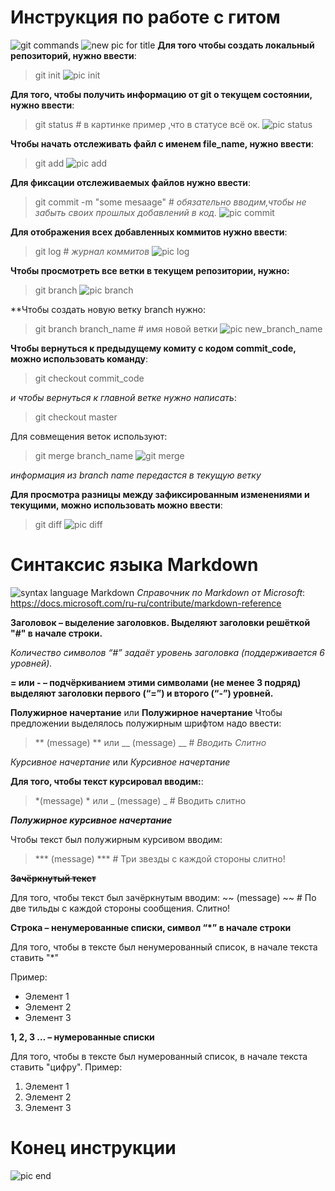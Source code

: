 # Инструкция по работе с гитом
![git commands](git%20%D0%BA%D0%BE%D0%BC%D0%B0%D0%BD%D0%B4%D1%8B.png)
![new pic for title](newpicture_for_title.png)
**Для того чтобы создать локальный репозиторий, нужно ввести**:
>git init
![pic init](git_init.png)

**Для того, чтобы получить информацию от git о текущем состоянии, нужно ввести**:
>git status # в картинке пример ,что в статусе всё ок.
![pic status](git%20status.png)

**Чтобы начать отслеживать файл с именем file_name, нужно ввести**:
>git add
![pic add](git_add.png)

**Для фиксации отслеживаемых файлов нужно ввести**:
>git commit -m "some mesaage" # *обязательно вводим,чтобы не забыть своих прошлых добавлений в код.*
![pic commit](git_commit.png)

**Для отображения всех добавленных коммитов нужно ввести**:
>git log  # *журнал коммитов*
![pic log](git_log.png)

**Чтобы просмотреть все ветки в текущем репозитории, нужно:**
>git branch
![pic branch](git_branch.png)

**Чтобы создать новую ветку branch нужно:
>git branch branch_name # имя новой ветки
![pic new_branch_name](gitbranch%20new_branch_name.png)

**Чтобы вернуться к предыдущему комиту с кодом commit_code, можно использовать команду**:
>git checkout commit_code

*и чтобы вернуться к главной ветке нужно написать*:
>git checkout master

Для совмещения веток используют:
>git merge branch_name 
![git merge](git%20merge%20branch_name.png)

*информация из branch name передастся в текущую ветку*

**Для просмотра разницы между зафиксированным изменениями и текущими, можно использовать можно ввести**:
>git diff
![pic diff](git%20diff.png)
# Синтаксис языка Markdown
![syntax language Markdown](syntax%20language%20Markdown.png)
*Справочник по Markdown от Microsoft*:
https://docs.microsoft.com/ru-ru/contribute/markdown-reference
 
  **Заголовок – выделение заголовков. Выделяют заголовки решёткой "#" в начале строки.**
  
  *Количество символов “#” задаёт уровень заголовка (поддерживается 6 уровней).*

**= или - – подчёркиванием этими символами (не менее 3 подряд) выделяют заголовки
первого (“=”) и второго (“-”) уровней.**

**Полужирное начертание** или  __Полужирное начертание__
Чтобы предложении выделялось полужирным шрифтом надо ввести:
>** (message) ** или __ (message) __ # *Вводить Cлитно*
 
  *Курсивное начертание* или _Курсивное начертание_
  
  **Для того, чтобы текст курсировал вводим:**:
  >  *(message) * или _ (message) _ # Вводить слитно

***Полужирное курсивное начертание***

Чтобы текст был полужирным курсивом вводим: 
>*** (message) *** # Три звезды с каждой стороны слитно!

**~~Зачёркнутый текст~~**

Для того, чтобы текст был зачёркнутым вводим:
~~ (message) ~~ # По две тильды с каждой стороны сообщения. Слитно!

 **Строка – ненумерованные списки, символ “*” в начале строки**
 
 Для того, чтобы  в тексте был ненумерованный список, в начале текста ставить "*"
 
 Пример:
 * Элемент 1
 * Элемент 2
 * Элемент 3
 
 
  **1, 2, 3 … – нумерованные списки**
  
  Для того, чтобы  в тексте был нумерованный список, в начале текста ставить "цифру".
  Пример:
  1. Элемент 1
  2. Элемент 2
  3. Элемент 3

# Конец инструкции
![pic end](end.jpg)
